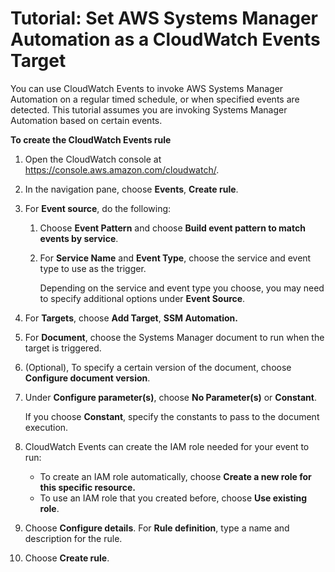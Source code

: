 # Tutorial: Set AWS Systems Manager Automation as a CloudWatch Events Target<a name="SSM_Automation_as_Target"></a>

You can use CloudWatch Events to invoke AWS Systems Manager Automation on a regular timed schedule, or when specified events are detected\. This tutorial assumes you are invoking Systems Manager Automation based on certain events\.

**To create the CloudWatch Events rule**

1. Open the CloudWatch console at [https://console\.aws\.amazon\.com/cloudwatch/](https://console.aws.amazon.com/cloudwatch/)\.

1. In the navigation pane, choose **Events**, **Create rule**\.

1. For **Event source**, do the following:

   1. Choose **Event Pattern** and choose **Build event pattern to match events by service**\. 

   1. For **Service Name** and **Event Type**, choose the service and event type to use as the trigger\.

      Depending on the service and event type you choose, you may need to specify additional options under **Event Source**\.

1. For **Targets**, choose **Add Target**, **SSM Automation\.** 

1. For **Document**, choose the Systems Manager document to run when the target is triggered\.

1. \(Optional\), To specify a certain version of the document, choose **Configure document version**\.

1. Under **Configure parameter\(s\)**, choose **No Parameter\(s\)** or **Constant**\.

   If you choose **Constant**, specify the constants to pass to the document execution\.

1. CloudWatch Events can create the IAM role needed for your event to run: 
   + To create an IAM role automatically, choose **Create a new role for this specific resource\.**
   + To use an IAM role that you created before, choose **Use existing role**\.

1. Choose **Configure details**\. For **Rule definition**, type a name and description for the rule\. 

1. Choose **Create rule**\.